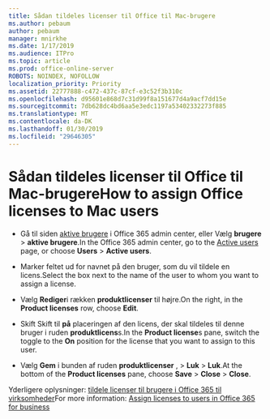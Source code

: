 ```yaml
---
title: Sådan tildeles licenser til Office til Mac-brugere
ms.author: pebaum
author: pebaum
manager: mnirkhe
ms.date: 1/17/2019
ms.audience: ITPro
ms.topic: article
ms.prod: office-online-server
ROBOTS: NOINDEX, NOFOLLOW
localization_priority: Priority
ms.assetid: 22777888-c472-437c-87cf-e3c52f3b310c
ms.openlocfilehash: d95601e868d7c31d99f8a151677d4a9acf7dd15e
ms.sourcegitcommit: 7db628dc4bd6aa5e3edc1197a53402332273f885
ms.translationtype: MT
ms.contentlocale: da-DK
ms.lasthandoff: 01/30/2019
ms.locfileid: "29646305"
---
```

# <a name="how-to-assign-office-licenses-to-mac-users"></a><span data-ttu-id="82b9e-102">Sådan tildeles licenser til Office til Mac-brugere</span><span class="sxs-lookup"><span data-stu-id="82b9e-102">How to assign Office licenses to Mac users</span></span>

- <span data-ttu-id="82b9e-103">Gå til siden [aktive brugere](https://go.microsoft.com/fwlink/p/?linkid=834822) i Office 365 admin center, eller Vælg **brugere** \> **aktive brugere**.</span><span class="sxs-lookup"><span data-stu-id="82b9e-103">In the Office 365 admin center, go to the [Active users](https://go.microsoft.com/fwlink/p/?linkid=834822) page, or choose **Users** \> **Active users**.</span></span>
    
- <span data-ttu-id="82b9e-104">Marker feltet ud for navnet på den bruger, som du vil tildele en licens.</span><span class="sxs-lookup"><span data-stu-id="82b9e-104">Select the box next to the name of the user to whom you want to assign a license.</span></span>
    
- <span data-ttu-id="82b9e-105">Vælg **Rediger**i rækken **produktlicenser** til højre.</span><span class="sxs-lookup"><span data-stu-id="82b9e-105">On the right, in the **Product licenses** row, choose **Edit**.</span></span>
    
- <span data-ttu-id="82b9e-106">Skift Skift til **på** placeringen af den licens, der skal tildeles til denne bruger i ruden **produktlicens**s.</span><span class="sxs-lookup"><span data-stu-id="82b9e-106">In the **Product license**s pane, switch the toggle to the **On** position for the license that you want to assign to this user.</span></span> 
    
- <span data-ttu-id="82b9e-107">Vælg **Gem** i bunden af ruden **produktlicenser** , \> **Luk** \> **Luk**.</span><span class="sxs-lookup"><span data-stu-id="82b9e-107">At the bottom of the **Product licenses** pane, choose **Save** \> **Close** \> **Close**.</span></span>
    
<span data-ttu-id="82b9e-108">Yderligere oplysninger: [tildele licenser til brugere i Office 365 til virksomheder](https://docs.microsoft.com/office365/admin/subscriptions-and-billing/assign-licenses-to-users)</span><span class="sxs-lookup"><span data-stu-id="82b9e-108">For more information: [Assign licenses to users in Office 365 for business](https://docs.microsoft.com/office365/admin/subscriptions-and-billing/assign-licenses-to-users)</span></span>
  

